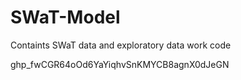 # SWaT-Model
Containts SWaT data and exploratory data work code




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
